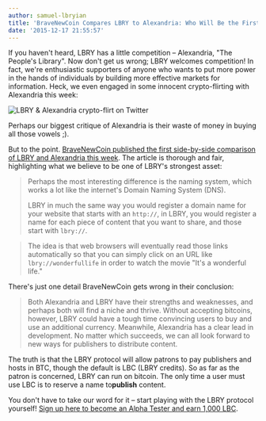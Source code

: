 ```yaml
---
author: samuel-lbryian
title: 'BraveNewCoin Compares LBRY to Alexandria: Who Will Be the First to Supplant BitTorrent?'
date: '2015-12-17 21:55:57'
---
```


If you haven't heard, LBRY has a little competition – Alexandria, "The People's Library". Now don't get us wrong; LBRY welcomes competition! In fact, we're enthusiastic supporters of anyone who wants to put more power in the hands of individuals by building more effective markets for information. Heck, we even engaged in some innocent crypto-flirting with Alexandria this week:

![LBRY & Alexandria crypto-flirt on Twitter](https://spee.ch/@move:b/KFfWju3.png)

Perhaps our biggest critique of Alexandria is their waste of money in buying all those vowels ;).

But to the point. [BraveNewCoin published the first side-by-side comparison of LBRY and Alexandria this week](https://bravenewcoin.com/news/alexandria-vs-lbry-which-will-be-the-file-sharing-application-of-the-next-generation). The article is thorough and fair, highlighting what we believe to be one of LBRY's strongest asset:

> Perhaps the most interesting difference is the naming system, which works a lot like the internet's Domain Naming System (DNS).
>
> LBRY in much the same way you would register a domain name for your website that starts with an `http://`, in LBRY, you would register a name for each piece of content that you want to share, and those start with `lbry://`.

> The idea is that web browsers will eventually read those links automatically so that you can simply click on an URL like `lbry://wonderfullife`  in order to watch the movie "It's a wonderful life."

There's just one detail BraveNewCoin gets wrong in their conclusion:

> Both Alexandria and LBRY have their strengths and weaknesses, and perhaps both will find a niche and thrive. Without accepting bitcoins, however, LBRY could have a tough time convincing users to buy and use an additional currency. Meanwhile, Alexandria has a clear lead in development. No matter which succeeds, we can all look forward to new ways for publishers to distribute content.

The truth is that the LBRY protocol will allow patrons to pay publishers and hosts in BTC, though the default is LBC (LBRY credits). So as far as the patron is concerned, LBRY can run on bitcoin. The only time a user must use LBC is to reserve a name to ​**publish**​ content.

You don't have to take our word for it – start playing with the LBRY protocol yourself! [Sign up here to become an Alpha Tester and earn 1,000 LBC](/get).
